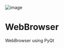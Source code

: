 ![image](https://user-images.githubusercontent.com/45018986/150326387-866b5e09-3e50-4cef-b242-3582fe5ca487.png)

# WebBrowser
WebBrowser using PyQt
